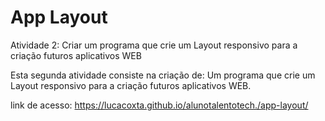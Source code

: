 # App Layout

Atividade 2: Criar um programa que crie um Layout responsivo para a criação futuros aplicativos WEB

Esta segunda atividade consiste na criação de:
Um programa que crie um Layout responsivo para a criação futuros aplicativos WEB. 

link de acesso: 
https://lucacoxta.github.io/alunotalentotech./app-layout/
